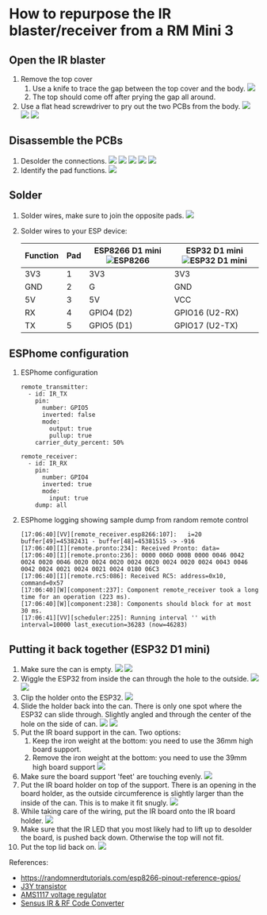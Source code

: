 # How to repurpose the IR blaster/receiver from a RM Mini 3
## Open the IR blaster
1. Remove the top cover
    1. Use a knife to trace the gap between the top cover and the body.
    ![](https://github.com/djurny/rm-mini3-to-esp8266/blob/master/PCB_V2.0/Pictures/01%20open%20up%20the%20top.jpg)
    1. The top should come off after prying the gap all around.
1. Use a flat head screwdriver to pry out the two PCBs from the body.
    ![](https://github.com/djurny/rm-mini3-to-esp8266/blob/master/PCB_V2.0/Pictures/02%20remove%20pcbs.jpg)
    ![](https://github.com/djurny/rm-mini3-to-esp8266/blob/master/PCB_V2.0/Pictures/03%20remove%20bottom%20weight.jpg)
    ![](https://github.com/djurny/rm-mini3-to-esp8266/blob/master/PCB_V2.0/Pictures/04%20bottom%20weight%20removed.jpg)
## Disassemble the PCBs
1. Desolder the connections.
    ![](https://github.com/djurny/rm-mini3-to-esp8266/blob/master/PCB_V2.0/Pictures/05a%20top%20view%20ir%20pcb.jpg)
    ![](https://github.com/djurny/rm-mini3-to-esp8266/blob/master/PCB_V2.0/Pictures/05b%20bottom%20view%20ir%20pcb.jpg)
    ![](https://github.com/djurny/rm-mini3-to-esp8266/blob/master/PCB_V2.0/Pictures/06a%20bottom%20view%20ir%20pcb.jpg)
    ![](https://github.com/djurny/rm-mini3-to-esp8266/blob/master/PCB_V2.0/Pictures/06b%20top%20view%20ir%20pcb.jpg)
    ![](https://github.com/djurny/rm-mini3-to-esp8266/blob/master/PCB_V2.0/Pictures/06c%20bottom%20control%20pcb.jpg)
1. Identify the pad functions.
    ![](https://github.com/djurny/rm-mini3-to-esp8266/blob/master/PCB_V2.0/Pictures/07%20bottom%20ir%20pcb%20pad-out.jpg)
## Solder
1. Solder wires, make sure to join the opposite pads.
    ![](https://github.com/djurny/rm-mini3-to-esp8266/blob/master/PCB_V2.0/Pictures/08%20test%20setup%20esp8266.jpg)
1. Solder wires to your ESP device:

    |Function|Pad|ESP8266 D1 mini ![ESP8266](https://i0.wp.com/randomnerdtutorials.com/wp-content/uploads/2019/05/ESP8266-WeMos-D1-Mini-pinout-gpio-pin.png?w=715&quality=100&strip=all&ssl=1)|ESP32 D1 mini ![ESP32 D1 mini](https://www.espboards.dev/img/sLgUCWcPxA-1000.png)|
    |-       |-  |-      |-            |
    |3V3     |1  |3V3    |3V3          |
    |GND     |2  |G      |GND          |
    |5V      |3  |5V     |VCC          |
    |RX      |4  |GPIO4 (D2)|GPIO16 (U2-RX)|    
    |TX      |5  |GPIO5 (D1)|GPIO17 (U2-TX)|

## ESPhome configuration
1. ESPhome configuration
    ```
    remote_transmitter:
      - id: IR_TX
        pin:
          number: GPIO5
          inverted: false
          mode:
            output: true
            pullup: true
        carrier_duty_percent: 50%
    
    remote_receiver:
      - id: IR_RX
        pin:
          number: GPIO4
          inverted: true
          mode:
            input: true
        dump: all
    ```
1. ESPhome logging showing sample dump from random remote control
    ```
    [17:06:40][VV][remote_receiver.esp8266:107]:   i=20 buffer[49]=45382431 - buffer[48]=45381515 -> -916
    [17:06:40][I][remote.pronto:234]: Received Pronto: data=
    [17:06:40][I][remote.pronto:236]: 0000 006D 000B 0000 0046 0042 0024 0020 0046 0020 0024 0020 0024 0020 0024 0020 0024 0043 0046 0042 0024 0021 0024 0021 0024 0180 06C3
    [17:06:40][I][remote.rc5:086]: Received RC5: address=0x10, command=0x57
    [17:06:40][W][component:237]: Component remote_receiver took a long time for an operation (223 ms).
    [17:06:40][W][component:238]: Components should block for at most 30 ms.
    [17:06:41][VV][scheduler:225]: Running interval '' with interval=10000 last_execution=36283 (now=46283)
    ```
    
## Putting it back together (ESP32 D1 mini)
1. Make sure the can is empty.
    ![](https://github.com/djurny/rm-mini3-to-esp8266/blob/master/PCB_V2.0/Pictures/10%20soldered%20esp%20to%20ir%20board.jpg)
    ![](https://github.com/djurny/rm-mini3-to-esp8266/blob/master/PCB_V2.0/Pictures/11%20empty%20base.jpg)
1. Wiggle the ESP32 from inside the can through the hole to the outside.
    ![](https://github.com/djurny/rm-mini3-to-esp8266/blob/master/PCB_V2.0/Pictures/12%20esp%20through%20base.jpg)
    ![](https://github.com/djurny/rm-mini3-to-esp8266/blob/master/PCB_V2.0/Pictures/13%20esp%20through%20base.jpg)
1. Clip the holder onto the ESP32.
    ![](https://github.com/djurny/rm-mini3-to-esp8266/blob/master/PCB_V2.0/Pictures/14%20esp%20on%20tray.jpg)
1. Slide the holder back into the can. There is only one spot where the ESP32 can slide through. Slightly angled and through the center of the hole on the side of can.
    ![](https://github.com/djurny/rm-mini3-to-esp8266/blob/master/PCB_V2.0/Pictures/15%20slide%20tray%20into%20base.jpg)
    ![](https://github.com/djurny/rm-mini3-to-esp8266/blob/master/PCB_V2.0/Pictures/16%20snap%20tray%20into%20base.jpg)
1. Put the IR board support in the can. Two options:
    1. Keep the iron weight at the bottom: you need to use the 36mm high board support.
    1. Remove the iron weight at the bottom: you need to use the 39mm high board support
    ![](https://github.com/djurny/rm-mini3-to-esp8266/blob/master/PCB_V2.0/Pictures/17%20put%20ir%20board%20bracket%20into%20base.jpg)
1. Make sure the board support 'feet' are touching evenly.
    ![](https://github.com/djurny/rm-mini3-to-esp8266/blob/master/PCB_V2.0/Pictures/18%20put%20ir%20board%20bracket%20into%20base.jpg)
1. Put the IR board holder on top of the support. There is an opening in the board holder, as the outside circumference is slightly larger than the inside of the can. This is to make it fit snugly.
    ![](https://github.com/djurny/rm-mini3-to-esp8266/blob/master/PCB_V2.0/Pictures/19%20put%20ir%20board%20support%20onto%20bracket.jpg)
1. While taking care of the wiring, put the IR board onto the IR board holder.
    ![](https://github.com/djurny/rm-mini3-to-esp8266/blob/master/PCB_V2.0/Pictures/20%20place%20ir%20board.jpg)
1. Make sure that the IR LED that you most likely had to lift up to desolder the board, is pushed back down. Otherwise the top will not fit.
1. Put the top lid back on.
    ![](https://github.com/djurny/rm-mini3-to-esp8266/blob/master/PCB_V2.0/Pictures/21%20put%20the%20top%20on.jpg)

References:
- https://randomnerdtutorials.com/esp8266-pinout-reference-gpios/
- [J3Y transistor](https://www.alldatasheet.net/datasheet-pdf/marking/226239/BILIN/S8050.html)
- [AMS1117 voltage regulator](https://datasheetgo.com/wp-content/uploads/2018/09/AMS1117-datasheet-pinout.gif)
- [Sensus IR & RF Code Converter](https://pasthev.github.io/sensus/)
